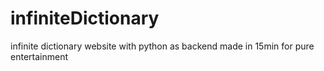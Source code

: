 # infiniteDictionary
infinite dictionary website with python as backend made in 15min for pure entertainment
